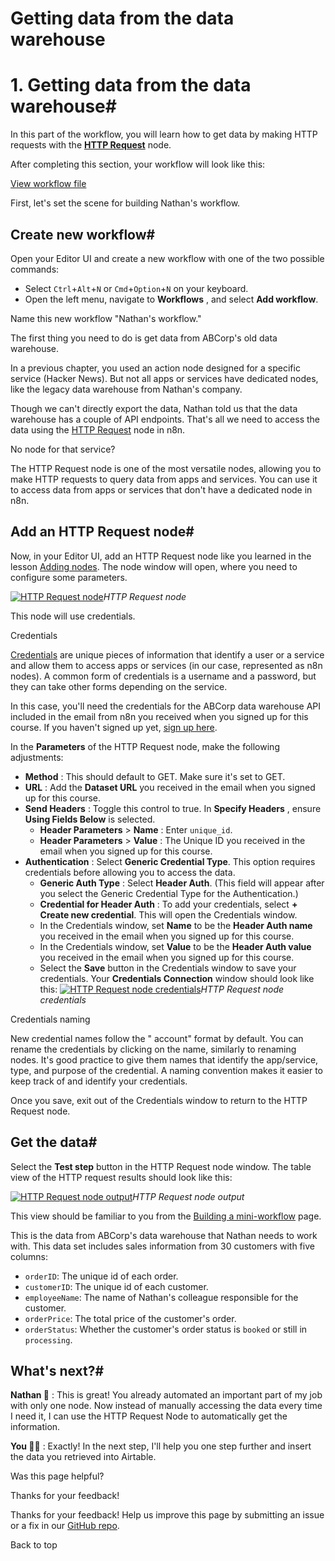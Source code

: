 # Getting data from the data warehouse

[ ](https://github.com/n8n-io/n8n-docs/edit/main/docs/courses/level-one/chapter-5/chapter-5.1.md "Edit this page")

# 1\. Getting data from the data warehouse#

In this part of the workflow, you will learn how to get data by making HTTP requests with the [**HTTP Request**](../../../../integrations/builtin/core-nodes/n8n-nodes-base.httprequest/) node.

After completing this section, your workflow will look like this:

[View workflow file](/_workflows//courses/level-one/chapter-5/chapter-5.1.json)

First, let's set the scene for building Nathan's workflow.

## Create new workflow#

Open your Editor UI and create a new workflow with one of the two possible commands:

  * Select `Ctrl`+`Alt`+`N` or `Cmd`+`Option`+`N` on your keyboard.
  * Open the left menu, navigate to **Workflows** , and select **Add workflow**.



Name this new workflow "Nathan's workflow."

The first thing you need to do is get data from ABCorp's old data warehouse.

In a previous chapter, you used an action node designed for a specific service (Hacker News). But not all apps or services have dedicated nodes, like the legacy data warehouse from Nathan's company.

Though we can't directly export the data, Nathan told us that the data warehouse has a couple of API endpoints. That's all we need to access the data using the [HTTP Request](../../../../integrations/builtin/core-nodes/n8n-nodes-base.httprequest/) node in n8n.

No node for that service?

The HTTP Request node is one of the most versatile nodes, allowing you to make HTTP requests to query data from apps and services. You can use it to access data from apps or services that don't have a dedicated node in n8n.

## Add an HTTP Request node#

Now, in your Editor UI, add an HTTP Request node like you learned in the lesson [Adding nodes](../../chapter-1/#adding-nodes). The node window will open, where you need to configure some parameters.

[![HTTP Request node](/_images/courses/level-one/chapter-five/l1-c5-5-1-http-request-node.png)](https://docs.n8n.io/_images/courses/level-one/chapter-five/l1-c5-5-1-http-request-node.png)_HTTP Request node_

This node will use credentials.

Credentials

[Credentials](../../../../glossary/#credential-n8n) are unique pieces of information that identify a user or a service and allow them to access apps or services (in our case, represented as n8n nodes). A common form of credentials is a username and a password, but they can take other forms depending on the service.

In this case, you'll need the credentials for the ABCorp data warehouse API included in the email from n8n you received when you signed up for this course. If you haven't signed up yet, [sign up here](https://n8n-community.typeform.com/to/PDEMrevI).

In the **Parameters** of the HTTP Request node, make the following adjustments:

  * **Method** : This should default to GET. Make sure it's set to GET.
  * **URL** : Add the **Dataset URL** you received in the email when you signed up for this course.
  * **Send Headers** : Toggle this control to true. In **Specify Headers** , ensure **Using Fields Below** is selected.
    * **Header Parameters** > **Name** : Enter `unique_id`.
    * **Header Parameters** > **Value** : The Unique ID you received in the email when you signed up for this course.
  * **Authentication** : Select **Generic Credential Type**. This option requires credentials before allowing you to access the data.
    * **Generic Auth Type** : Select **Header Auth**. (This field will appear after you select the Generic Credential Type for the Authentication.)
    * **Credential for Header Auth** : To add your credentials, select **\+ Create new credential**. This will open the Credentials window.
    * In the Credentials window, set **Name** to be the **Header Auth name** you received in the email when you signed up for this course.
    * In the Credentials window, set **Value** to be the **Header Auth value** you received in the email when you signed up for this course.
    * Select the **Save** button in the Credentials window to save your credentials. Your **Credentials Connection** window should look like this: [![HTTP Request node credentials](/_images/courses/level-one/chapter-five/l1-c5-5-1-http-request-node-credentials.png)](https://docs.n8n.io/_images/courses/level-one/chapter-five/l1-c5-5-1-http-request-node-credentials.png)_HTTP Request node credentials_



Credentials naming

New credential names follow the " account" format by default. You can rename the credentials by clicking on the name, similarly to renaming nodes. It's good practice to give them names that identify the app/service, type, and purpose of the credential. A naming convention makes it easier to keep track of and identify your credentials.

Once you save, exit out of the Credentials window to return to the HTTP Request node.

## Get the data#

Select the **Test step** button in the HTTP Request node window. The table view of the HTTP request results should look like this:

[![HTTP Request node output](/_images/courses/level-one/chapter-five/l1-c5-5-1-http-request-node-window.png)](https://docs.n8n.io/_images/courses/level-one/chapter-five/l1-c5-5-1-http-request-node-window.png)_HTTP Request node output_

This view should be familiar to you from the [Building a mini-workflow](../../chapter-2/) page.

This is the data from ABCorp's data warehouse that Nathan needs to work with. This data set includes sales information from 30 customers with five columns:

  * `orderID`: The unique id of each order.
  * `customerID`: The unique id of each customer.
  * `employeeName`: The name of Nathan's colleague responsible for the customer.
  * `orderPrice`: The total price of the customer's order.
  * `orderStatus`: Whether the customer's order status is `booked` or still in `processing`.



## What's next?#

**Nathan 🙋** : This is great! You already automated an important part of my job with only one node. Now instead of manually accessing the data every time I need it, I can use the HTTP Request Node to automatically get the information.

**You 👩‍🔧** : Exactly! In the next step, I'll help you one step further and insert the data you retrieved into Airtable.

Was this page helpful? 

Thanks for your feedback! 

Thanks for your feedback! Help us improve this page by submitting an issue or a fix in our [GitHub repo](https://github.com/n8n-io/n8n-docs). 

Back to top 

